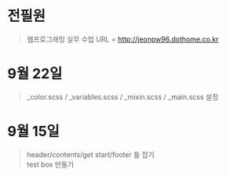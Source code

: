 # 전필원

> 웹프로그래밍 실무 수업
> URL = http://jeonpw96.dothome.co.kr

# 9월 22일

> \_color.scss / \_variables.scss / \_mixin.scss / \_main.scss 설정

# 9월 15일

> header/contents/get start/footer 틀 잡기 <br>
> test box 만들기
